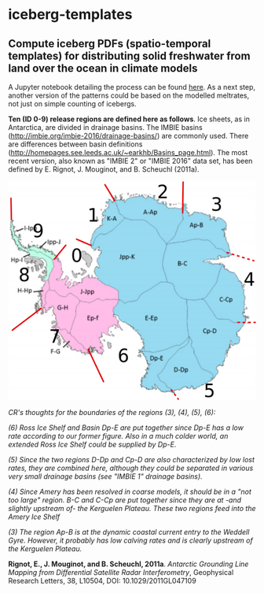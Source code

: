 # iceberg-templates
## Compute iceberg PDFs (spatio-temporal templates) for distributing solid freshwater from land over the ocean in climate models

A Jupyter notebook detailing the process can be found [here](https://github.com/trackow/iceberg-templates/blob/master/compute_iceberg_PDFs_sectorsLONLAT.ipynb). As a next step, another version of the patterns could be based on the modelled meltrates, not just on simple counting of icebergs.


**Ten (ID 0-9) release regions are defined here as follows**. Ice sheets, as in Antarctica, are divided in drainage basins. The IMBIE basins (http://imbie.org/imbie-2016/drainage-basins/) are commonly used. There are differences between basin definitions (http://homepages.see.leeds.ac.uk/~earkhb/Basins_page.html). The most recent version, also known as "IMBIE 2" or "IMBIE 2016" data set, has been defined by E. Rignot, J. Mouginot, and B. Scheuchl (2011a).



![Sketch for the ten source regions](./Imbie2_Basins_Antarctica.png)



*CR's thoughts for the boundaries of the regions (3), (4), (5), (6):*

*(6) Ross Ice Shelf and Basin Dp-E are put together since Dp-E has a low rate according to our former figure. Also in a much colder world, an extended Ross Ice Shelf could be supplied by Dp-E.*

*(5) Since the two regions D-Dp and Cp-D are also characterized by low lost rates, they are combined here, although they could be separated in various very small drainage basins (see "IMBIE 1" drainage basins).*

*(4) Since Amery has been resolved in coarse models, it should be in a "not too large" region.  B-C and C-Cp are put together since they are at -and slightly upstream of- the Kerguelen Plateau. These two regions feed into the Amery Ice Shelf*

*(3) The region Ap-B is at the dynamic coastal current entry to the Weddell Gyre. However, it probably has low calving rates and is clearly upstream of the Kerguelen Plateau.*


**Rignot, E., J. Mouginot, and B. Scheuchl, 2011a**. *Antarctic Grounding Line Mapping from Differential Satellite Radar Interferometry*, Geophysical Research Letters, 38, L10504, DOI: 10.1029/2011GL047109
